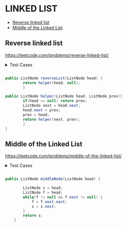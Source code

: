 # LINKED LIST

+ [Reverse linked list](#reverse-linked-list)
+ [Middle of the Linked List](#middle-of-the-linked-list)
<!---->

## Reverse linked list

https://leetcode.com/problems/reverse-linked-list/

<details>
    <summary> Test Cases </summary>

``` java
import org.junit.jupiter.api.BeforeEach;
import org.junit.jupiter.api.Test;

import java.util.List;

import static org.junit.jupiter.api.Assertions.*;


class LeetcodeSolutionTest {
    private LeetcodeSolution solution;

    @BeforeEach
    void setNewSolution() {
        solution = new LeetcodeSolution();
    }

    @Test
    void testReverseList() {
        ListNode expected = ListNodeHandler.buildList(List.of(1, 0, 0, 0));
        assertEquals(expected, solution.reverseList(ListNodeHandler.buildList(List.of(0, 0, 0, 1))));
    }

    @Test
    void testNullHead() {
        assertNull(solution.reverseList(null));
    }
```

```java
class ListNodeHandler{
    static ListNode buildList(List<Integer> src) {
        ListNode prev = null;
        ListNode node = null;
        int d = src.size() - 1;
        for (int i = d; i >= 0; i--) {
            node = new ListNode(src.get(i), prev);
            prev = node;
        }
        return node;
    }
}
``` 
</details>

```java

public ListNode reverseList(ListNode head) {
        return helper(head, null);
        }

public ListNode helper(ListNode head, ListNode prev){
        if(head == null) return prev;
        ListNode next = head.next;
        head.next = prev;
        prev = head;
        return helper(next, prev);
        }
}
```

## Middle of the Linked List

https://leetcode.com/problems/middle-of-the-linked-list/

<details>
    <summary> Test Cases </summary>

``` java
import org.junit.jupiter.api.BeforeEach;
import org.junit.jupiter.api.Test;

import java.util.List;

import static org.junit.jupiter.api.Assertions.*;


class LeetcodeSolutionTest {
    private LeetcodeSolution solution;

    @BeforeEach
    void setSolution() {
        solution = new LeetcodeSolution();
    }

    @Test
    void testMiddleNode() {
        ListNode expect = buildList(List.of(3,4,5));
        assertEquals(expect, solution.middleNode(ListNodeHandler.buildList(List.of(1,2,3,4,5))));
    }

    @Test
    void testTwoMiddleNodes() {
        ListNode expect = buildList(List.of(4, 5, 6));
        assertEquals(expect, solution.middleNode(ListNodeHandler.buildList(List.of(1, 2, 3, 4, 5, 6))));
    }

    @Test
    void testNullHead() {
        assertNull(solution.middleNode(null));
    }
```

```java
class ListNodeHandler{
    static ListNode buildList(List<Integer> src) {
        ListNode prev = null;
        ListNode node = null;
        int d = src.size() - 1;
        for (int i = d; i >= 0; i--) {
            node = new ListNode(src.get(i), prev);
            prev = node;
        }
        return node;
    }
}
``` 
</details>

```java

public ListNode middleNode(ListNode head) {

        ListNode s = head;
        ListNode f = head;
        while(f != null && f.next != null) {
            f = f.next.next;
            s = s.next;
        }
        return s;
    }
```
